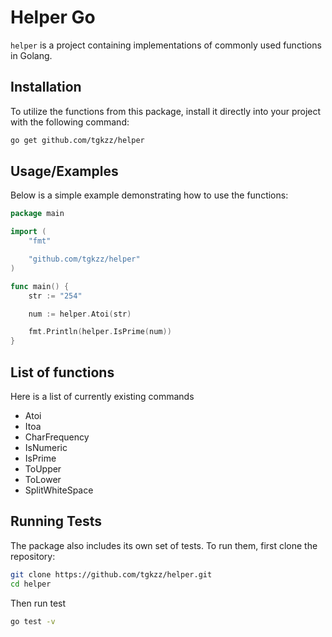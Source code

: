 
# Helper Go

`helper` is a project containing implementations of commonly used functions in Golang.

## Installation

To utilize the functions from this package, install it directly into your project with the following command:

```bash
go get github.com/tgkzz/helper
```
    
## Usage/Examples

Below is a simple example demonstrating how to use the functions:

```go
package main

import (
	"fmt"

	"github.com/tgkzz/helper"
)

func main() {
	str := "254"

	num := helper.Atoi(str)

	fmt.Println(helper.IsPrime(num))
}
```


## List of functions

Here is a list of currently existing commands

* Atoi 
* Itoa
* CharFrequency
* IsNumeric
* IsPrime
* ToUpper
* ToLower
* SplitWhiteSpace
## Running Tests

The package also includes its own set of tests. To run them, first clone the repository:

```bash
git clone https://github.com/tgkzz/helper.git
cd helper
```

Then run test 
```bash
go test -v
```



